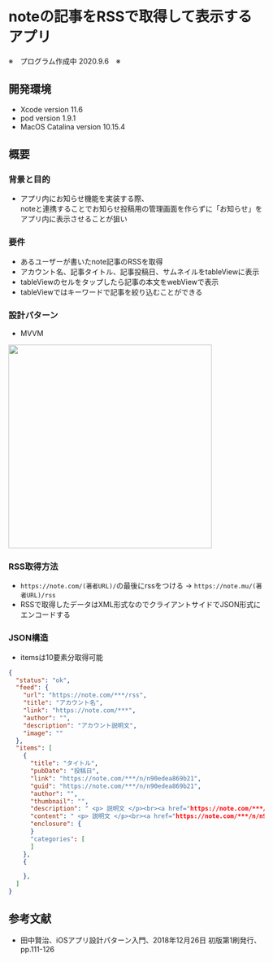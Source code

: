 noteの記事をRSSで取得して表示するアプリ
====
※　プログラム作成中 2020.9.6　※
　
## 開発環境
- Xcode version 11.6
- pod version 1.9.1
- MacOS Catalina version 10.15.4

## 概要
### 背景と目的
- アプリ内にお知らせ機能を実装する際、  
noteと連携することでお知らせ投稿用の管理画面を作らずに「お知らせ」をアプリ内に表示させることが狙い

### 要件
- あるユーザーが書いたnote記事のRSSを取得
- アカウント名、記事タイトル、記事投稿日、サムネイルをtableViewに表示
- tableViewのセルをタップしたら記事の本文をwebViewで表示
- tableViewではキーワードで記事を絞り込むことができる

### 設計パターン
- MVVM  
<img width="400" src="https://user-images.githubusercontent.com/33107697/91534737-02fb5200-e94d-11ea-9907-c55bdf835148.png">
  
### RSS取得方法
- `https://note.com/(著者URL)/`の最後にrssをつける → `https://note.mu/(著者URL)/rss`
- RSSで取得したデータはXML形式なのでクライアントサイドでJSON形式にエンコードする 

### JSON構造
- itemsは10要素分取得可能
```JSON
{
  "status": "ok",
  "feed": {
    "url": "https://note.com/***/rss",
    "title": "アカウント名",
    "link": "https://note.com/***",
    "author": "",
    "description": "アカウント説明文",
    "image": ""
  },
  "items": [
    {
      "title": "タイトル",
      "pubDate": "投稿日",
      "link": "https://note.com/***/n/n90edea869b21",
      "guid": "https://note.com/***/n/n90edea869b21",
      "author": "",
      "thumbnail": "",
      "description": " <p> 説明文 </p><br><a href="https://note.com/***/n/n90edea869b21">続きをみる</a> ",
      "content": " <p> 説明文 </p><br><a href="https://note.com/***/n/n90edea869b21">続きをみる</a> ",
      "enclosure": {
      }
      "categories": [
      ]
    },
    {

    },
  ]
}
```

## 参考文献
- 田中賢治、iOSアプリ設計パターン入門、2018年12月26日 初版第1刷発行、pp.111-126

